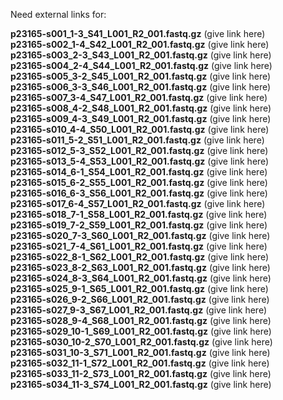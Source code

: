 Need external links for:

**p23165-s001_1-3_S41_L001_R2_001.fastq.gz** (give link here)<br>
**p23165-s002_1-4_S42_L001_R2_001.fastq.gz** (give link here)<br>
**p23165-s003_2-3_S43_L001_R2_001.fastq.gz** (give link here)<br>
**p23165-s004_2-4_S44_L001_R2_001.fastq.gz** (give link here)<br>
**p23165-s005_3-2_S45_L001_R2_001.fastq.gz** (give link here)<br>
**p23165-s006_3-3_S46_L001_R2_001.fastq.gz** (give link here)<br>
**p23165-s007_3-4_S47_L001_R2_001.fastq.gz** (give link here)<br>
**p23165-s008_4-2_S48_L001_R2_001.fastq.gz** (give link here)<br>
**p23165-s009_4-3_S49_L001_R2_001.fastq.gz** (give link here)<br>
**p23165-s010_4-4_S50_L001_R2_001.fastq.gz** (give link here)<br>
**p23165-s011_5-2_S51_L001_R2_001.fastq.gz** (give link here)<br>
**p23165-s012_5-3_S52_L001_R2_001.fastq.gz** (give link here)<br>
**p23165-s013_5-4_S53_L001_R2_001.fastq.gz** (give link here)<br>
**p23165-s014_6-1_S54_L001_R2_001.fastq.gz** (give link here)<br>
**p23165-s015_6-2_S55_L001_R2_001.fastq.gz** (give link here)<br>
**p23165-s016_6-3_S56_L001_R2_001.fastq.gz** (give link here)<br>
**p23165-s017_6-4_S57_L001_R2_001.fastq.gz** (give link here)<br>
**p23165-s018_7-1_S58_L001_R2_001.fastq.gz** (give link here)<br>
**p23165-s019_7-2_S59_L001_R2_001.fastq.gz** (give link here)<br>
**p23165-s020_7-3_S60_L001_R2_001.fastq.gz** (give link here)<br>
**p23165-s021_7-4_S61_L001_R2_001.fastq.gz** (give link here)<br>
**p23165-s022_8-1_S62_L001_R2_001.fastq.gz** (give link here)<br>
**p23165-s023_8-2_S63_L001_R2_001.fastq.gz** (give link here)<br>
**p23165-s024_8-3_S64_L001_R2_001.fastq.gz** (give link here)<br>
**p23165-s025_9-1_S65_L001_R2_001.fastq.gz** (give link here)<br>
**p23165-s026_9-2_S66_L001_R2_001.fastq.gz** (give link here)<br>
**p23165-s027_9-3_S67_L001_R2_001.fastq.gz** (give link here)<br>
**p23165-s028_9-4_S68_L001_R2_001.fastq.gz** (give link here)<br>
**p23165-s029_10-1_S69_L001_R2_001.fastq.gz** (give link here)<br>
**p23165-s030_10-2_S70_L001_R2_001.fastq.gz** (give link here)<br>
**p23165-s031_10-3_S71_L001_R2_001.fastq.gz** (give link here)<br>
**p23165-s032_11-1_S72_L001_R2_001.fastq.gz** (give link here)<br>
**p23165-s033_11-2_S73_L001_R2_001.fastq.gz** (give link here)<br>
**p23165-s034_11-3_S74_L001_R2_001.fastq.gz** (give link here)<br>
